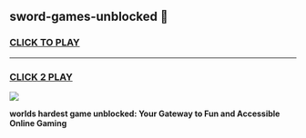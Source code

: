 
## sword-games-unblocked 👋
<h3>
<a href="https://premium.freeplayer.one?title=sword-games-unblocked&ref=14F">CLICK TO PLAY</a></h3>
<hr>

<h3>
<a href="https://premium.freeplayer.one?title=sword-games-unblocked&ref=14F">CLICK 2 PLAY</a>
  
</h3>

<a href="https://premium.freeplayer.one?title=sword-games-unblocked&ref=12F/"><img src="https://clearcache.store/games.png"></a>


**worlds hardest game unblocked: Your Gateway to Fun and Accessible Online Gaming**
